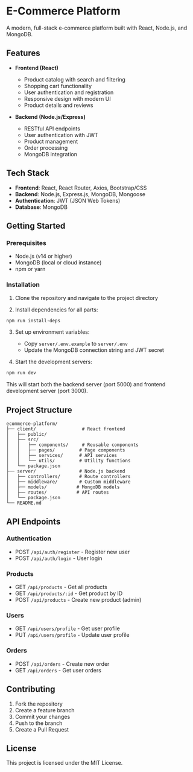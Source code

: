 # E-Commerce Platform

A modern, full-stack e-commerce platform built with React, Node.js, and MongoDB.

## Features

- **Frontend (React)**
  - Product catalog with search and filtering
  - Shopping cart functionality
  - User authentication and registration
  - Responsive design with modern UI
  - Product details and reviews

- **Backend (Node.js/Express)**
  - RESTful API endpoints
  - User authentication with JWT
  - Product management
  - Order processing
  - MongoDB integration

## Tech Stack

- **Frontend**: React, React Router, Axios, Bootstrap/CSS
- **Backend**: Node.js, Express.js, MongoDB, Mongoose
- **Authentication**: JWT (JSON Web Tokens)
- **Database**: MongoDB

## Getting Started

### Prerequisites
- Node.js (v14 or higher)
- MongoDB (local or cloud instance)
- npm or yarn

### Installation

1. Clone the repository and navigate to the project directory

2. Install dependencies for all parts:
```bash
npm run install-deps
```

3. Set up environment variables:
   - Copy `server/.env.example` to `server/.env`
   - Update the MongoDB connection string and JWT secret

4. Start the development servers:
```bash
npm run dev
```

This will start both the backend server (port 5000) and frontend development server (port 3000).

## Project Structure

```
ecommerce-platform/
├── client/                 # React frontend
│   ├── public/
│   ├── src/
│   │   ├── components/     # Reusable components
│   │   ├── pages/         # Page components
│   │   ├── services/      # API services
│   │   └── utils/         # Utility functions
│   └── package.json
├── server/                # Node.js backend
│   ├── controllers/       # Route controllers
│   ├── middleware/        # Custom middleware
│   ├── models/           # MongoDB models
│   ├── routes/           # API routes
│   └── package.json
└── README.md
```

## API Endpoints

### Authentication
- POST `/api/auth/register` - Register new user
- POST `/api/auth/login` - User login

### Products
- GET `/api/products` - Get all products
- GET `/api/products/:id` - Get product by ID
- POST `/api/products` - Create new product (admin)

### Users
- GET `/api/users/profile` - Get user profile
- PUT `/api/users/profile` - Update user profile

### Orders
- POST `/api/orders` - Create new order
- GET `/api/orders` - Get user orders

## Contributing

1. Fork the repository
2. Create a feature branch
3. Commit your changes
4. Push to the branch
5. Create a Pull Request

## License

This project is licensed under the MIT License.
